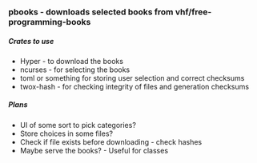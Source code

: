 ### pbooks - downloads selected books from vhf/free-programming-books

##### Crates to use
* Hyper - to download the books
* ncurses - for selecting the books
* toml or something for storing user selection and correct checksums
* twox-hash - for checking integrity of files and generation checksums

##### Plans
* UI of some sort to pick categories?
* Store choices in some files?
* Check if file exists before downloading - check hashes
* Maybe serve the books? - Useful for classes
